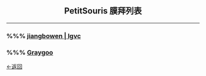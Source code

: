 ## <center>PetitSouris 膜拜列表</center>

---

### %%% [jiangbowen | lgvc](https://www.luogu.com.cn/user/366807)

### %%% [Graygoo](https://www.luogu.com.cn/user/535714)

[←返回](./index.md)